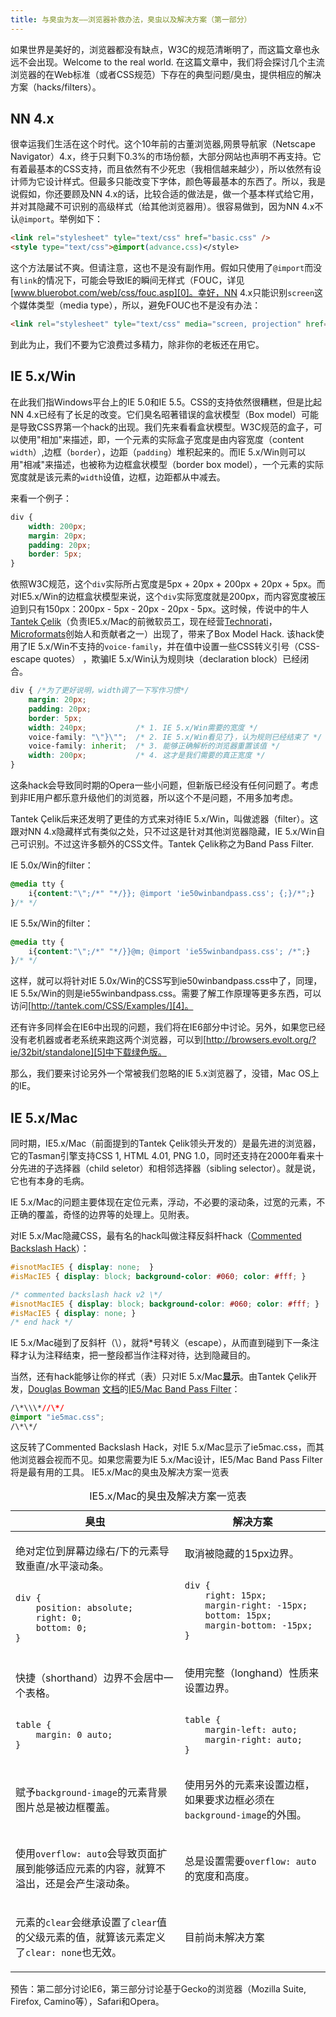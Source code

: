 ```yaml
---
title: 与臭虫为友——浏览器补救办法，臭虫以及解决方案（第一部分）
---
```

如果世界是美好的，浏览器都没有缺点，W3C的规范清晰明了，而这篇文章也永远不会出现。Welcome to the real world. 在这篇文章中，我们将会探讨几个主流浏览器的在Web标准（或者CSS规范）下存在的典型问题/臭虫，提供相应的解决方案（hacks/filters）。

## NN 4.x

很幸运我们生活在这个时代。这个10年前的古董浏览器,网景导航家（Netscape Navigator）4.x，终于只剩下0.3%的市场份额，大部分网站也声明不再支持。它有着最基本的CSS支持，而且依然有不少死忠（我相信越来越少），所以依然有设计师为它设计样式。但最多只能改变下字体，颜色等最基本的东西了。所以，我是说假如，你还要顾及NN 4.x的话，比较合适的做法是，做一个基本样式给它用，并对其隐藏不可识别的高级样式（给其他浏览器用）。很容易做到，因为NN 4.x不认`@import`。举例如下：

```html
<link rel="stylesheet" tyle="text/css" href="basic.css" />
<style type="text/css">@import(advance.css)</style>
```

这个方法屡试不爽。但请注意，这也不是没有副作用。假如只使用了`@import`而没有`link`的情况下，可能会导致IE的瞬间无样式（FOUC，详见[www.bluerobot.com/web/css/fouc.asp][0]。幸好，NN 4.x只能识别`screen`这个媒体类型（media type），所以，避免FOUC也不是没有办法：

```html
<link rel="stylesheet" tyle="text/css" media="screen, projection" href="advance.css" />
```

到此为止，我们不要为它浪费过多精力，除非你的老板还在用它。

## IE 5.x/Win

在此我们指Windows平台上的IE 5.0和IE 5.5。CSS的支持依然很糟糕，但是比起NN 4.x已经有了长足的改变。它们臭名昭著错误的盒状模型（Box model）可能是导致CSS界第一个hack的出现。我们先来看看盒状模型。W3C规范的盒子，可以使用"相加"来描述，即，一个元素的实际盒子宽度是由内容宽度（content `width`）,边框（`border`），边距（`padding`）堆积起来的。而IE 5.x/Win则可以用"相减"来描述，也被称为边框盒状模型（border box model），一个元素的实际宽度就是该元素的`width`设值，边框，边距都从中减去。

来看一个例子：

```css
div {
    width: 200px;
    margin: 20px;
    padding: 20px;
    border: 5px;
}
```

依照W3C规范，这个`div`实际所占宽度是5px + 20px + 200px + 20px + 5px。而对IE5.x/Win的边框盒状模型来说，这个`div`实际宽度就是200px，而内容宽度被压迫到只有150px：200px - 5px - 20px - 20px - 5px。这时候，传说中的牛人[Tantek Çelik][1]（负责IE5.x/Mac的前微软员工，现在经营[Technorati][2]，[Microformats][3]创始人和贡献者之一）出现了，带来了Box Model Hack. 该hack使用了IE 5.x/Win不支持的`voice-family`，并在值中设置一些CSS转义引号（CSS-escape quotes） ，欺骗IE 5.x/Win认为规则块（declaration block）已经闭合。

```css
div { /*为了更好说明，width调了一下写作习惯*/
    margin: 20px;
    padding: 20px;
    border: 5px;
    width: 240px;           /* 1. IE 5.x/Win需要的宽度 */
    voice-family: "\"}\"";  /* 2. IE 5.x/Win看见了}，认为规则已经结束了 */
    voice-family: inherit;  /* 3. 能够正确解析的浏览器重置该值 */
    width: 200px;           /* 4. 这才是我们需要的真正宽度 */
}
```

这条hack会导致同时期的Opera一些小问题，但新版已经没有任何问题了。考虑到非IE用户都乐意升级他们的浏览器，所以这个不是问题，不用多加考虑。

Tantek Çelik后来还发明了更佳的方式来对待IE 5.x/Win，叫做滤器（filter）。这跟对NN 4.x隐藏样式有类似之处，只不过这是针对其他浏览器隐藏，IE 5.x/Win自己可识别。不过这许多额外的CSS文件。Tantek Çelik称之为Band Pass Filter.

IE 5.0x/Win的filter：

```css
@media tty {
    i{content:"\";/*" "*/}}; @import 'ie50winbandpass.css'; {;}/*";}
}/* */
```

IE 5.5x/Win的filter：

```css
@media tty {
    i{content:"\";/*" "*/}}@m; @import 'ie55winbandpass.css'; /*";}
}/* */
```

这样，就可以将针对IE 5.0x/Win的CSS写到ie50winbandpass.css中了，同理，IE 5.5x/Win的则是ie55winbandpass.css。需要了解工作原理等更多东西，可以访问[http://tantek.com/CSS/Examples/][4]。

还有许多同样会在IE6中出现的问题，我们将在IE6部分中讨论。另外，如果您已经没有老机器或者老系统来跑这两个浏览器，可以到[http://browsers.evolt.org/?ie/32bit/standalone][5]中下载绿色版。

那么，我们要来讨论另外一个常被我们忽略的IE 5.x浏览器了，没错，Mac OS上的IE。

## IE 5.x/Mac

同时期，IE5.x/Mac（前面提到的Tantek Çelik领头开发的）是最先进的浏览器，它的Tasman引擎支持CSS 1, HTML 4.01, PNG 1.0，同时还支持在2000年看来十分先进的子选择器（child seletor）和相邻选择器（sibling selector）。就是说，它也有本身的毛病。

IE 5.x/Mac的问题主要体现在定位元素，浮动，不必要的滚动条，过宽的元素，不正确的覆盖，奇怪的边界等的处理上。见附表。

对IE 5.x/Mac隐藏CSS，最有名的hack叫做注释反斜杆hack（[Commented Backslash Hack][6]）：

```css
#isnotMacIE5 { display: none;  }
#isMacIE5 { display: block; background-color: #060; color: #fff; }

/* commented backslash hack v2 \*/
#isnotMacIE5 { display: block; background-color: #060; color: #fff; }
#isMacIE5 { display: none; }
/* end hack */
```

IE 5.x/Mac碰到了反斜杆（\\），就将\*号转义（escape），从而直到碰到下一条注释才认为注释结束，把一整段都当作注释对待，达到隐藏目的。

当然，还有hack能够让你的样式（表）只对IE 5.x/Mac**显示**。由Tantek Çelik开发，[Douglas Bowman][7] [文档][8]的[IE5/Mac Band Pass Filter][9]：

```css
/\*\\\*//\*/
@import "ie5mac.css";
/\*\*/
```

这反转了Commented Backslash Hack，对IE 5.x/Mac显示了ie5mac.css，而其他浏览器会视而不见。如果您需要为IE 5.x/Mac设计，IE5/Mac Band Pass Filter将是最有用的工具。
IE5.x/Mac的臭虫及解决方案一览表

<table summary="IE5.x/Mac的臭虫及解决方案">
    <caption>IE5.x/Mac的臭虫及解决方案一览表</caption>
    <thead>
        <tr>
            <th>臭虫</th>
            <th>解决方案</th>
        </tr>
    </thead>
    <tbody>
        <tr>
            <td>
            <p>绝对定位到屏幕边缘右/下的元素导致垂直/水平滚动条。</p>
<pre><code>
div {
    position: absolute;
    right: 0;
    bottom: 0;
}
</code></pre>
            </td>
            <td>
                <p>取消被隐藏的15px边界。</p>
<pre><code>
div {
    right: 15px;
    margin-right: -15px;
    bottom: 15px;
    margin-bottom: -15px;
}
</code></pre>
            </td>
        </tr>
        <tr>
            <td>
                <p>快捷（shorthand）边界不会居中一个表格。</p>
<pre><code>
table {
    margin: 0 auto;
}
</code></pre>
            </td>
            <td>
                <p>使用完整（longhand）性质来设置边界。</p>
<pre><code>
table {
    margin-left: auto;
    margin-right: auto;
}
</code></pre>
            </td>
        </tr>
        <tr>
            <td>
                <p>赋予<code>background-image</code>的元素背景图片总是被边框覆盖。</p>
            </td>
            <td>
                <p>使用另外的元素来设置边框，如果要求边框必须在<code>background-image</code>的外围。</p>
            </td>
        </tr>
        <tr>
            <td>
                <p>使用<code>overflow: auto</code>会导致页面扩展到能够适应元素的内容，就算不溢出，还是会产生滚动条。</p>
            </td>
            <td>
                <p>总是设置需要<code>overflow: auto</code>的宽度和高度。</p>
            </td>
        </tr>
        <tr>
            <td>
                <p>元素的<code>clear</code>会继承设置了<code>clear</code>值的父级元素的值，就算该元素定义了<code>clear: none</code>也无效。</p>
            </td>
            <td>
                <p>目前尚未解决方案</p>
            </td>
        </tr>
    </tbody>
</table>

预告：第二部分讨论IE6，第三部分讨论基于Gecko的浏览器（Mozilla Suite, Firefox, Camino等），Safari和Opera。

[0]: http://www.bluerobot.com/web/css/fouc.asp
[1]: http://tantek.com/
[2]: http://technorati.com/
[3]: http://microformats.org/
[4]: http://tantek.com/CSS/Examples/
[5]: http://browsers.evolt.org/?ie/32bit/standalone
[6]: http://www.sam-i-am.com/work/sandbox/css/mac_ie5_hack.html
[7]: http://stopdesign.com/
[8]: http://www.stopdesign.com/examples/ie5mac-bpf/
[9]: http://tantek.com/log/2004/07.html#ie5macbandpass